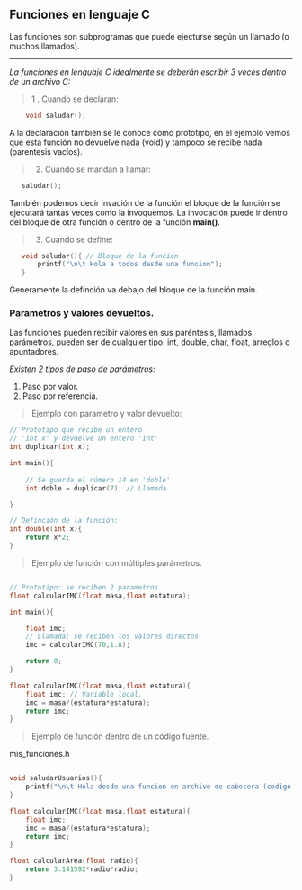 ## Funciones en lenguaje C

Las funciones son subprogramas que puede ejecturse según un llamado (o muchos llamados).

---

*La funciones en lenguaje C idealmente se deberán escribir 3 veces dentro de un archivo C:*

> 1 . Cuando se declaran:
```c
    void saludar();
```
A la declaración también se le conoce como prototipo, en el ejemplo vemos que esta función no devuelve nada (void) y tampoco se recibe nada (parentesis vacíos).

> 2. Cuando se mandan a llamar:
```c
   saludar();
```
También podemos decir invación de la función el bloque de la función se ejecutará tantas veces como la invoquemos.
La invocación puede ir dentro del bloque de otra función o dentro de la función **main()**.

> 3. Cuando se define:
```c
   void saludar(){ // Bloque de la función
       printf("\n\t Hola a todos desde una funcion"); 
   }
```
Generamente la definción va debajo del bloque de la función main.

### Parametros y valores devueltos.

Las funciones pueden recibir valores en sus paréntesis, llamados parámetros, pueden ser de cualquier tipo: int, double, char, float, arreglos o apuntadores.

*Existen 2 tipos de paso de parámetros:*
1. Paso por valor.
2. Paso por referencia.

> Ejemplo con parametro y valor devuelto:

```c
// Prototipo que recibe un entero
// 'int x' y devuelve un entero 'int'
int duplicar(int x);

int main(){
    
    // Se guarda el número 14 en 'doble'
    int doble = duplicar(7); // Llamada

}

// Definción de la función:
int double(int x){
    return x*2;
}

```

> Ejemplo de función con múltiples parámetros.

```c

// Prototipo: se reciben 2 parametros...
float calcularIMC(float masa,float estatura);

int main(){

    float imc;
    // Llamada: se reciben los valores directos.
    imc = calcularIMC(70,1.8);

    return 0;
}

float calcularIMC(float masa,float estatura){
    float imc; // Variable local.
    imc = masa/(estatura*estatura);
    return imc;
}

```

> Ejemplo de función dentro de un código fuente.

mis_funciones.h
```c

void saludarUsuarios(){
    printf("\n\t Hola desde una funcion en archivo de cabecera (codigo fuente)...");
}

float calcularIMC(float masa,float estatura){
    float imc;
    imc = masa/(estatura*estatura);
    return imc;
}

float calcularArea(float radio){
    return 3.141592*radio*radio;
}

```

